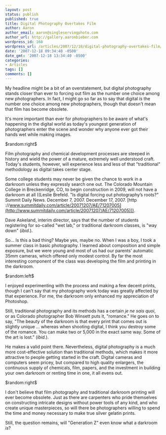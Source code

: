 ```yaml
---
layout: post
status: publish
published: true
title: Digital Photography Overtakes Film
author: Aaron
author_email: aaron@singleservingphoto.com
author_url: http://gallery.aaronbieber.com
wordpress_id: 160
wordpress_url: /articles/2007/12/18/digital-photography-overtakes-film/
date: '2007-12-18 09:34:40 -0500'
date_gmt: '2007-12-18 13:34:40 -0500'
categories:
- Articles
tags: []
comments: []
---
```

My headline might be a bit of an overstatement, but digital photography
stands closer than ever to forcing out film as the number one choice
among new photographers. In fact, I might go so far as to say that
digital _is_ the number one choice among new photographers, though
that doesn't mean that film has become obsolete.

It's more important than ever for photographers to be aware of what's
happening in the digital world as today's youngest generation of
photographers enter the scene and wonder why anyone ever got their hands
wet while making images.<span id="more"></span><span
id="more-160"></span>

\$random:right\$

Film photography and chemical development processes are steeped in
history and wield the power of a mature, extremely well understood
craft. Today's students, however, will experience less and less of that
"traditional" methodology as digital takes center stage.

Some college students may never be given the chance to work in a
darkroom unless they expressly search one out. The Colorado Mountain
College in Breckenridge, CO, to begin construction in 2009, will not
have a darkroom at all ((Leslie Brefeld. "Is digital forcing out
photography’s roots?" Summit Daily News. December 7, 2007. December 17,
2007.
[http
://www.summitdaily.com/article/20071207/AE/71207005](http://www.summitdaily.com/article/20071207/AE/71207005))).

Dave Askeland, interim director, says that the number of students
registering for so-called "wet lab," or traditional darkroom classes, is
"way down" (_ibid._).

So... Is this a bad thing? Maybe yes, maybe no. When I was a boy, I took
a summer class in basic photography. I learned about composition and
simple exposure, but we were young and most of us had our parents'
automatic 35mm cameras, which offered only modest control. By far the
most interesting component of the class was developing the film and
printing in the darkroom.

\$random:left\$

I enjoyed experimenting with the process and making a few decent prints,
though I can't say that my photography work today was greatly affected
by that experience. For me, the darkroom only enhanced my appreciation
of Photoshop.

Still, traditional photography and its methods has a certain _je ne
sais quoi_, or as Colorado photographer Bob Winsett puts it, "romance."
He goes on to say, "The beauty of the darkroom is that every print that
comes out is slightly unique ... whereas when shooting digital, I think
you destroy some of the romance. You can make two or 5,000 in the exact
same way. Some of the art is lost.” (_ibid._).

He makes a valid point there. Nevertheless, digital photography is a
much more cost-effective solution than traditional methods, which makes
it more attractive to people getting started in the craft. Digital
cameras and computers seem pricey, but compared to high quality
enlargers, the continuous supply of chemicals, film, papers, and the
investment in building your own darkroom or renting time in one, it all
evens out.

\$random:right\$

I don't believe that film photography and traditional darkroom printing
will ever become obsolete. Just as there are carpenters who pride
themselves on constructing intricate designs without power tools of any
kind, and who create unique masterpieces, so will there be photographers
willing to spend the time and money necessary to make true silver
gelatin prints.

Still, the question remains, will "Generation Z" even know what a
darkroom _is_?
